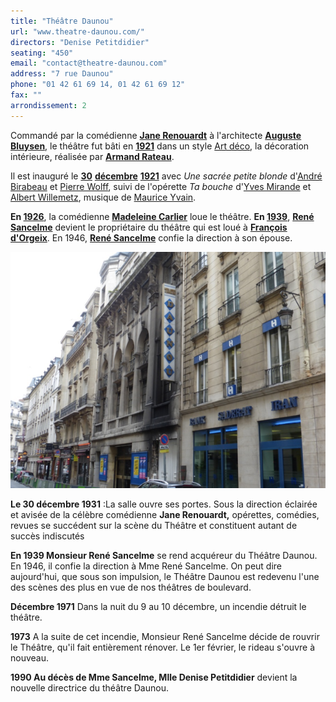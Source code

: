 ```yaml
---
title: "Théâtre Daunou"
url: "www.theatre-daunou.com/"
directors: "Denise Petitdidier"
seating: "450"
email: "contact@theatre-daunou.com"
address: "7 rue Daunou"
phone: "01 42 61 69 14, 01 42 61 69 12"
fax: ""
arrondissement: 2
---
```


Commandé par la comédienne [**Jane Renouardt**](https://fr.wikipedia.org/wiki/Jane_Renouardt "Jane Renouardt") à l'architecte [**Auguste Bluysen**](https://fr.wikipedia.org/wiki/Auguste_Bluysen "Auguste Bluysen"), le théâtre fut bâti en [**1921**](https://fr.wikipedia.org/wiki/1921 "1921") dans un style [Art déco](https://fr.wikipedia.org/wiki/Art_d%C3%A9co "Art déco"), la décoration intérieure, réalisée par [**Armand Rateau**](https://fr.wikipedia.org/w/index.php?title=Armand_Rateau&action=edit&redlink=1 "Armand Rateau (page inexistante)").

Il est inauguré le [**30**](https://fr.wikipedia.org/wiki/30_d%C3%A9cembre "30 décembre") [**décembre**](https://fr.wikipedia.org/wiki/D%C3%A9cembre_1921 "Décembre 1921") [**1921**](https://fr.wikipedia.org/wiki/1921 "1921") avec *Une sacrée petite blonde* d'[André Birabeau](https://fr.wikipedia.org/wiki/Andr%C3%A9_Birabeau "André Birabeau") et [Pierre Wolff](https://fr.wikipedia.org/wiki/Pierre_Wolff "Pierre Wolff"), suivi de l'opérette *Ta bouche* d'[Yves Mirande](https://fr.wikipedia.org/wiki/Yves_Mirande "Yves Mirande") et [Albert Willemetz](https://fr.wikipedia.org/wiki/Albert_Willemetz "Albert Willemetz"), musique de [Maurice Yvain](https://fr.wikipedia.org/wiki/Maurice_Yvain "Maurice Yvain").

**En [1926](https://fr.wikipedia.org/wiki/1926 "1926")**, la comédienne [**Madeleine Carlier**](https://fr.wikipedia.org/w/index.php?title=Madeleine_Carlier&action=edit&redlink=1 "Madeleine Carlier (page inexistante)") loue le théâtre. **En [1939](https://fr.wikipedia.org/wiki/1939 "1939")**, [**René Sancelme**](https://fr.wikipedia.org/w/index.php?title=Ren%C3%A9_Sancelme&action=edit&redlink=1 "René Sancelme (page inexistante)") devient le propriétaire du théâtre qui est loué à [**François d'Orgeix**](https://fr.wikipedia.org/wiki/Jean_d%27Orgeix "Jean d'Orgeix"). En 1946, [**René Sancelme**](https://fr.wikipedia.org/w/index.php?title=Ren%C3%A9_Sancelme&action=edit&redlink=1 "René Sancelme (page inexistante)") confie la direction à son épouse.

![Théâtre Daunou](../images/2eme/theatre-daunou/theatre-daunou.png)

**Le 30 décembre 1931** :La salle ouvre ses portes. Sous la direction éclairée et avisée de la célèbre comédienne **Jane Renouardt,** opérettes, comédies, revues se succédent sur la scène du Théâtre et constituent autant de succès indiscutés

**En 1939 Monsieur René Sancelme** se rend acquéreur du Théâtre Daunou. En 1946, il confie la direction à Mme René Sancelme. On peut dire aujourd'hui, que sous son impulsion, le Théâtre Daunou est redevenu l'une des scènes des plus en vue de nos théâtres de boulevard.

**Décembre 1971** Dans la nuit du 9 au 10 décembre, un incendie détruit le théâtre.

**1973** A la suite de cet incendie, Monsieur René Sancelme décide de rouvrir le Théâtre, qu'il fait entièrement rénover. Le 1er février, le rideau s'ouvre à nouveau.

**1990 Au décès de Mme Sancelme, Mlle Denise Petitdidier** devient la nouvelle directrice du théâtre Daunou.
